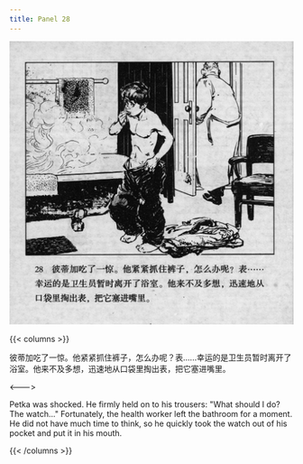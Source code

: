 ```yaml
---
title: Panel 28
---
```


![biao page](./../../images/biao/seifert0726_biao_0032_028.jpg)

{{< columns >}}

彼蒂加吃了一惊。他紧紧抓住裤子，怎么办呢？表......幸运的是卫生员暂时离开了浴室。他来不及多想，迅速地从口袋里掏出表，把它塞进嘴里。

<--->

Petka was shocked. He firmly held on to his trousers: "What should I do? The watch..." Fortunately, the health worker left the bathroom for a moment. He did not have much time to think, so he quickly took the watch out of his pocket and put it in his mouth.

{{< /columns >}}
